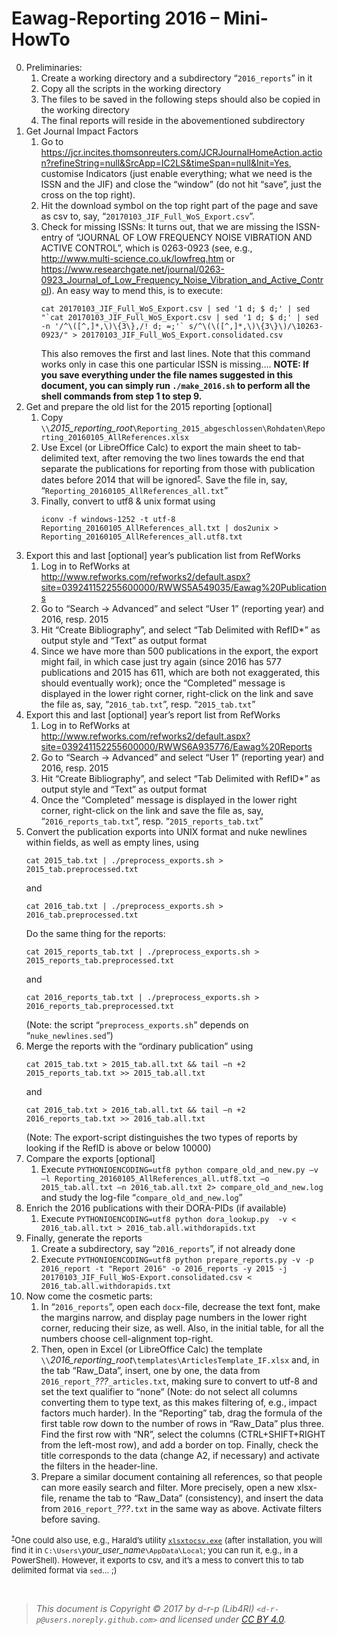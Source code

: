 <!DOCTYPE html>
<head>
<meta http-equiv="Content-Type" content="text/html; charset=UTF-8"/>
</head>

# Eawag-Reporting 2016 – Mini-HowTo

0.	Preliminaries:
    1.	Create a working directory and a subdirectory “`2016_reports`” in it
    2.	Copy all the scripts in the working directory
    3.	The files to be saved in the following steps should also be copied in the working directory
    4.	The final reports will reside in the abovementioned subdirectory
1.	Get Journal Impact Factors
    1.	Go to https://jcr.incites.thomsonreuters.com/JCRJournalHomeAction.action?refineString=null&SrcApp=IC2LS&timeSpan=null&Init=Yes, customise Indicators (just enable everything; what we need is the ISSN and the JIF) and close the “window” (do not hit “save”, just the cross on the top right).
    2.	Hit the download symbol on the top right part of the page and save as csv to, say, “`20170103_JIF_Full_WoS_Export.csv`”.
    3.	Check for missing ISSNs: It turns out, that we are missing the ISSN-entry of “JOURNAL OF LOW FREQUENCY NOISE VIBRATION AND ACTIVE CONTROL”, which is 0263-0923 (see, e.g., http://www.multi-science.co.uk/lowfreq.htm or https://www.researchgate.net/journal/0263-0923_Journal_of_Low_Frequency_Noise_Vibration_and_Active_Control). An easy way to mend this, is to execute:
        ```
        cat 20170103_JIF_Full_WoS_Export.csv | sed '1 d; $ d;' | sed "`cat 20170103_JIF_Full_WoS_Export.csv | sed '1 d; $ d;' | sed -n '/^\([^,]*,\)\{3\},/! d; =;'` s/^\(\([^,]*,\)\{3\}\)/\10263-0923/" > 20170103_JIF_Full_WoS_Export.consolidated.csv
        ```
        This also removes the first and last lines. Note that this command works only in case this one particular ISSN is missing….
        **NOTE: If you save everything under the file names suggested in this document, you can simply run `./make_2016.sh` to perform all the shell commands from step 1 to step 9.**
2.	Get and prepare the old list for the 2015 reporting [optional]
    1.	Copy `\\`*2015_reporting_root*`\Reporting_2015_abgeschlossen\Rohdaten\Reporting_20160105_AllReferences.xlsx`
    2.	Use Excel (or LibreOffice Calc) to export the main sheet to tab-delimited text, after removing the two lines towards the end that separate the publications for reporting from those with publication dates before 2014 that will be ignored<font size="-1"><sup><a name="dagger_caller"></a>[&dagger;](#dagger_callee)</sup></font>. Save the file in, say, “`Reporting_20160105_AllReferences_all.txt`”
    3.	Finally, convert to utf8 & unix format using
        ```
        iconv -f windows-1252 -t utf-8 Reporting_20160105_AllReferences_all.txt | dos2unix > Reporting_20160105_AllReferences_all.utf8.txt
        ```
3.	Export this and last [optional] year’s publication list from RefWorks
    1.	Log in to RefWorks at http://www.refworks.com/refworks2/default.aspx?site=039241152255600000/RWWS5A549035/Eawag%20Publications
    2.	Go to “Search -> Advanced” and select “User 1” (reporting year) and 2016, resp. 2015
    3.	Hit “Create Bibliography”, and select “Tab Delimited with RefID*”  as output style and “Text” as output format
    4.	Since we have more than 500 publications in the export, the export might fail, in which case just try again (since 2016 has 577 publications and 2015 has 611, which are both not exaggerated, this should eventually work); once the “Completed” message is displayed in the lower right corner, right-click on the link and save the file as, say, “`2016_tab.txt`”, resp. “`2015_tab.txt`”
4.	Export this and last [optional] year’s report list from RefWorks
    1.	Log in to RefWorks at http://www.refworks.com/refworks2/default.aspx?site=039241152255600000/RWWS6A935776/Eawag%20Reports
    2.	Go to “Search -> Advanced” and select “User 1” (reporting year) and 2016, resp. 2015
    3.	Hit “Create Bibliography”, and select “Tab Delimited with RefID*”  as output style and “Text” as output format
    4.	Once the “Completed” message is displayed in the lower right corner, right-click on the link and save the file as, say, “`2016_reports_tab.txt`”, resp. “`2015_reports_tab.txt`”
5.	Convert the publication exports into UNIX format and nuke newlines within fields, as well as empty lines, using
    ```
    cat 2015_tab.txt | ./preprocess_exports.sh > 2015_tab.preprocessed.txt
    ```
    and
    ```
    cat 2016_tab.txt | ./preprocess_exports.sh > 2016_tab.preprocessed.txt
    ```
    Do the same thing for the reports:
    ```
    cat 2015_reports_tab.txt | ./preprocess_exports.sh > 2015_reports_tab.preprocessed.txt
    ```
    and
    ```
    cat 2016_reports_tab.txt | ./preprocess_exports.sh > 2016_reports_tab.preprocessed.txt
    ```
    (Note: the script “`preprocess_exports.sh`” depends on “`nuke_newlines.sed`”)
6.	Merge the reports with the “ordinary publication” using
    ```
    cat 2015_tab.txt > 2015_tab.all.txt && tail –n +2 2015_reports_tab.txt >> 2015_tab.all.txt
    ```
    and
    ```
    cat 2016_tab.txt > 2016_tab.all.txt && tail –n +2 2016_reports_tab.txt >> 2016_tab.all.txt
    ```
    (Note: The export-script distinguishes the two types of reports by looking if the RefID is above or below 10000)
7.	Compare the exports [optional]
    1.	Execute `PYTHONIOENCODING=utf8 python compare_old_and_new.py –v –l Reporting_20160105_AllReferences_all.utf8.txt –o 2015_tab.all.txt –n 2016_tab.all.txt 2> compare_old_and_new.log` and study the log-file “`compare_old_and_new.log`”
8.	Enrich the 2016 publications with their DORA-PIDs (if available)
    1.	Execute `PYTHONIOENCODING=utf8 python dora_lookup.py  -v < 2016_tab.all.txt > 2016_tab.all.withdorapids.txt`
9.	Finally, generate the reports
    1.	Create a subdirectory, say “`2016_reports`”, if not already done
    2.	Execute `PYTHONIOENCODING=utf8 python prepare_reports.py -v -p 2016_report -t "Report 2016" -o 2016_reports -y 2015 -j 20170103_JIF_Full_WoS-Export.consolidated.csv < 2016_tab.all.withdorapids.txt` 
10.	Now come the cosmetic parts:
    1.	In “`2016_reports`”, open each `docx`-file, decrease the text font, make the margins narrow, and display page numbers in the lower right corner, reducing their size, as well. Also, in the initial table, for all the numbers choose cell-alignment top-right.
    2.	Then, open in Excel (or LibreOffice Calc) the template `\\`*2016_reporting_root*`\templates\ArticlesTemplate_IF.xlsx` and, in the tab “Raw_Data”, insert, one by one, the data from `2016_report_`*???*`_articles.txt`, making sure to convert to utf-8 and set the text qualifier to “none” (Note: do not select all columns converting them to type text, as this makes filtering of, e.g., impact factors much harder). In the “Reporting” tab, drag the formula of the first table row down to the number of rows in “Raw_Data” plus three. Find the first row with “NR”, select the columns (CTRL+SHIFT+RIGHT from the left-most row), and add a border on top. Finally, check the title corresponds to the data (change A2, if necessary) and activate the filters in the header-line.
    3.	Prepare a similar document containing all references, so that people can more easily search and filter. More precisely, open a new xlsx-file, rename the tab to “Raw_Data” (consistency), and insert the data from `2016_report_`*???*`.txt` in the same way as above. Activate filters before saving.

<font size="-1"><sup><a name="dagger_callee"></a>[&dagger;](#dagger_caller)</sup>One could also use, e.g., Harald’s utility [`xlsxtocsv.exe`](https://github.com/eawag-rdm/xlsxtocsv) (after installation, you will find it in `C:\Users\`*your_user_name*`\AppData\Local`; you can run it, e.g., in a PowerShell). However, it exports to csv, and it’s a mess to convert this to tab delimited format via `sed`… ;)</font>

<br/>

> _This document is Copyright &copy; 2017 by d-r-p (Lib4RI) `<d-r-p@users.noreply.github.com>` and licensed under [CC&nbsp;BY&nbsp;4.0](https://creativecommons.org/licenses/by/4.0)._
